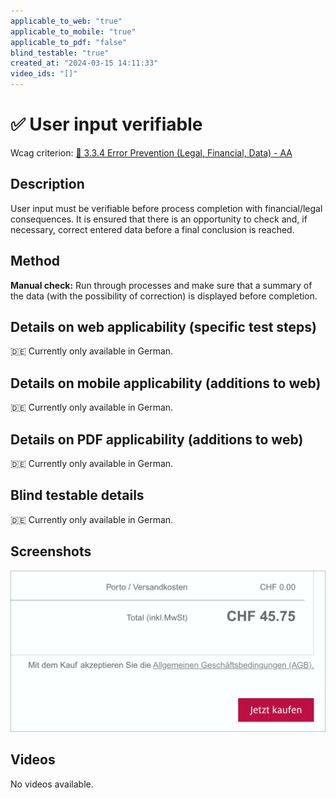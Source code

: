 ```yaml
---
applicable_to_web: "true"
applicable_to_mobile: "true"
applicable_to_pdf: "false"
blind_testable: "true"
created_at: "2024-03-15 14:11:33"
video_ids: "[]"
---
```


# ✅ User input verifiable

Wcag criterion: [📜 3.3.4 Error Prevention (Legal, Financial, Data) - AA](..)

## Description

User input must be verifiable before process completion with financial/legal consequences. It is ensured that there is an opportunity to check and, if necessary, correct entered data before a final conclusion is reached.

## Method

**Manual check:** Run through processes and make sure that a summary of the data (with the possibility of correction) is displayed before completion.

## Details on web applicability (specific test steps)

🇩🇪 Currently only available in German.

## Details on mobile applicability (additions to web)

🇩🇪 Currently only available in German.

## Details on PDF applicability (additions to web)

🇩🇪 Currently only available in German.

## Blind testable details

🇩🇪 Currently only available in German.

## Screenshots

![Eine Übersichts-Seite in einem Online-Shop zeigt alle relevanten Infos nochmal an, bevor die Bestellung definitiv abgeschickt wird](images/eine-bersichts-seite-in-einem-online-shop-zeigt-alle-relevanten-infos-nochmal-an-bevor-die-bestellung-definitiv-abgeschickt-wird.png)

## Videos

No videos available.
